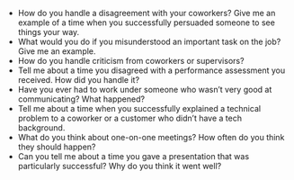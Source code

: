 - How do you handle a disagreement with your coworkers? Give me an example of a time when you successfully persuaded someone to see things your way.
- What would you do if you misunderstood an important task on the job? Give me an example.
- How do you handle criticism from coworkers or supervisors?
- Tell me about a time you disagreed with a performance assessment you received. How did you handle it?
- Have you ever had to work under someone who wasn’t very good at communicating? What happened?
- Tell me about a time when you successfully explained a technical problem to a coworker or a customer who didn’t have a tech background.
- What do you think about one-on-one meetings? How often do you think they should happen?
- Can you tell me about a time you gave a presentation that was particularly successful? Why do you think it went well?